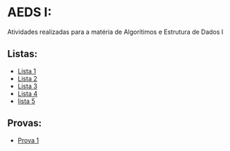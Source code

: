 # AEDS I:
Atividades realizadas para a matéria de Algorítimos e Estrutura de Dados I
## Listas:
- [Lista 1]()
- [Lista 2]()
- [Lista 3]()
- [Lista 4]()
- [lista 5]()
## Provas:
- [Prova 1]()
